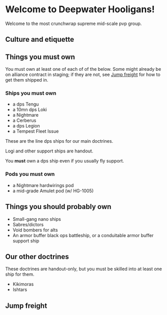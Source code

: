 # Welcome to Deepwater Hooligans!

Welcome to the most crunchwrap supreme mid-scale pvp group.

## Culture and etiquette

## Things you **must** own

You must own at least one of each of of the below.  Some might already be on alliance contract in staging; if they are not, see [Jump freight](#jump-freight) for how to get them shipped in.

### Ships you must own
* a dps Tengu
* a 10mn dps Loki 
* a Nightmare
* a Cerberus
* a dps Legion
* a Tempest Fleet Issue

These are the line dps ships for our main doctrines.

Logi and other support ships are handout.

You **must** own a dps ship even if you usually fly support.

### Pods you must own
* a Nightmare hardwirings pod
* a mid-grade Amulet pod (w/ HG-1005)

## Things you should probably own

* Small-gang nano ships
* Sabres/dictors
* Void bombers for alts
* An armor buffer black ops battleship, or a conduitable armor buffer support ship

## Our other doctrines

These doctrines are handout-only, but you must be skilled into at least one ship for them.

* Kikimoras
* Ishtars

## Jump freight
